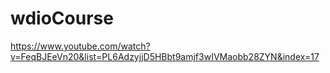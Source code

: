 # wdioCourse

https://www.youtube.com/watch?v=FeqBJEeVn20&list=PL6AdzyjjD5HBbt9amjf3wIVMaobb28ZYN&index=17

